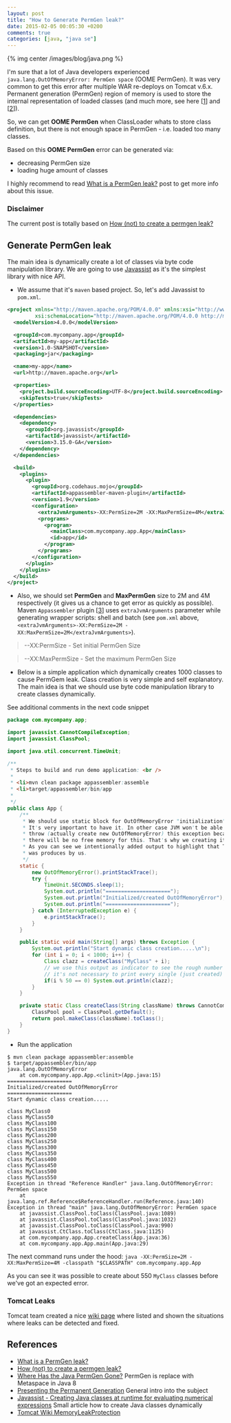 ```yaml
---
layout: post
title: "How to Generate PermGen leak?"
date: 2015-02-05 00:05:30 +0200
comments: true
categories: [java, "java se"]
---
```

{% img center /images/blog/java.png %}

I'm sure that a lot of Java developers experienced `java.lang.OutOfMemoryError: PermGen space` (OOME PermGen). It was very common to get this error after multiple WAR re-deploys on Tomcat v.6.x. Permanent generation (PermGen) region of memory is used to store the internal representation of loaded classes (and much more, see here [[1]] and [[2]]).

So, we can get **OOME PermGen** when ClassLoader whats to store class definition, but there is not enough space in PermGen - i.e. loaded too many classes. 

Based on this **OOME PermGen** error can be generated via:

  - decreasing PermGen size
  - loading huge amount of classes

I highly recommend to read [What is a PermGen leak?][1] post to get more info about this issue.

### Disclaimer
The current post is totally based on [How (not) to create a permgen leak?][4]

## Generate PermGen leak

The main idea is dynamically create a lot of classes via byte code manipulation library. We are going to use [Javassist](http://www.csg.ci.i.u-tokyo.ac.jp/~chiba/javassist/) as it's the simplest library with nice API.

- We assume that it's `maven` based project. So, let's add Javassist to `pom.xml`.

``` xml
<project xmlns="http://maven.apache.org/POM/4.0.0" xmlns:xsi="http://www.w3.org/2001/XMLSchema-instance"
         xsi:schemaLocation="http://maven.apache.org/POM/4.0.0 http://maven.apache.org/xsd/maven-4.0.0.xsd">
  <modelVersion>4.0.0</modelVersion>

  <groupId>com.mycompany.app</groupId>
  <artifactId>my-app</artifactId>
  <version>1.0-SNAPSHOT</version>
  <packaging>jar</packaging>

  <name>my-app</name>
  <url>http://maven.apache.org</url>

  <properties>
    <project.build.sourceEncoding>UTF-8</project.build.sourceEncoding>
    <skipTests>true</skipTests>
  </properties>

  <dependencies>
    <dependency>
      <groupId>org.javassist</groupId>
      <artifactId>javassist</artifactId>
      <version>3.15.0-GA</version>
    </dependency>
  </dependencies>

  <build>
    <plugins>
      <plugin>
        <groupId>org.codehaus.mojo</groupId>
        <artifactId>appassembler-maven-plugin</artifactId>
        <version>1.9</version>
        <configuration>
          <extraJvmArguments>-XX:PermSize=2M -XX:MaxPermSize=4M</extraJvmArguments>
          <programs>
            <program>
              <mainClass>com.mycompany.app.App</mainClass>
              <id>app</id>
            </program>
          </programs>
        </configuration>
      </plugin>
    </plugins>
  </build>
</project>
```

- Also, we should set **PermGen** and **MaxPermGen** size to 2M and 4M respectively (it gives us a chance to get error as quickly as possible). Maven `Appassembler` plugin [[3]] uses `extraJvmArguments` parameter while generating wrapper scripts: shell and batch (see `pom.xml` above, `<extraJvmArguments>-XX:PermSize=2M -XX:MaxPermSize=2M</extraJvmArguments>`).

> --XX:PermSize<size> - Set initial PermGen Size

> --XX:MaxPermSize<size> - Set the maximum PermGen Size

- Below is a simple application which dynamically creates 1000 classes to cause PermGem leak. Class creation is very simple and self explanatory. The main idea is that we should use byte code manipulation library to create classes dynamically.

See additional comments in the next code snippet

``` java
package com.mycompany.app;

import javassist.CannotCompileException;
import javassist.ClassPool;

import java.util.concurrent.TimeUnit;

/**
 * Steps to build and run demo application: <br />
 *
 * <li>mvn clean package appassembler:assemble
 * <li>target/appassembler/bin/app
 *
 */
public class App {
    /**
     * We should use static block for OutOfMemoryError "initialization"
     * It's very important to have it. In other case JVM won't be able to
     * throw (actually create new OutOfMemoryError) this exception because
     * there will be no free memory for this. That's why we creating it beforehand.
     * As you can see we intentionally added output to highlight that THIS error
     * was produces by us.
     */
    static {
        new OutOfMemoryError().printStackTrace();
        try {
            TimeUnit.SECONDS.sleep(1);
            System.out.println("=====================");
            System.out.println("Initialized/created OutOfMemoryError");
            System.out.println("=====================");
        } catch (InterruptedException e) {
            e.printStackTrace();
        }
    }

    public static void main(String[] args) throws Exception {
        System.out.println("Start dynamic class creation.....\n");
        for (int i = 0; i < 1000; i++) {
            Class clazz = createClass("MyClass" + i);
            // we use this output as indicator to see the rough number of created classes
            // it's not necessary to print every single (just created) class
            if(i % 50 == 0) System.out.println(clazz);
        }
    }

    private static Class createClass(String className) throws CannotCompileException {
        ClassPool pool = ClassPool.getDefault();
        return pool.makeClass(className).toClass();
    }
}
```

- Run the application 

```
$ mvn clean package appassembler:assemble
$ target/appassembler/bin/app
java.lang.OutOfMemoryError
	at com.mycompany.app.App.<clinit>(App.java:15)
=====================
Initialized/created OutOfMemoryError
=====================
Start dynamic class creation.....

class MyClass0
class MyClass50
class MyClass100
class MyClass150
class MyClass200
class MyClass250
class MyClass300
class MyClass350
class MyClass400
class MyClass450
class MyClass500
class MyClass550
Exception in thread "Reference Handler" java.lang.OutOfMemoryError: PermGen space
	at java.lang.ref.Reference$ReferenceHandler.run(Reference.java:140)
Exception in thread "main" java.lang.OutOfMemoryError: PermGen space
	at javassist.ClassPool.toClass(ClassPool.java:1089)
	at javassist.ClassPool.toClass(ClassPool.java:1032)
	at javassist.ClassPool.toClass(ClassPool.java:990)
	at javassist.CtClass.toClass(CtClass.java:1125)
	at com.mycompany.app.App.createClass(App.java:36)
	at com.mycompany.app.App.main(App.java:29)
```
The next command runs under the hood: 
`java -XX:PermSize=2M -XX:MaxPermSize=4M -classpath "$CLASSPATH" com.mycompany.app.App`

As you can see it was possible to create about 550 `MyClass` classes before we've got an expected error.

### Tomcat Leaks
Tomcat team created a nice [wiki page][5] where listed and shown the situations where leaks can be detected and fixed.

## References
 
- [What is a PermGen leak?][1]
- [How (not) to create a permgen leak?][4]
- [Where Has the Java PermGen Gone?](http://www.infoq.com/articles/Java-PERMGEN-Removed) PermGen is replace with Metaspace in Java 8
- [Presenting the Permanent Generation][2] General intro into the subject
- [Javassist - Creating Java classes at runtime for evaluating numerical expressions](http://www.javaranch.com/journal/200711/creating_java_classes_runtime_expression_evaluation.html) Small article how to create Java classes dynamically
- [Tomcat Wiki MemoryLeakProtection][5]
 
[1]: https://plumbr.eu/blog/what-is-a-permgen-leak
[2]: https://blogs.oracle.com/jonthecollector/entry/presenting_the_permanent_generation 
[3]: http://mojo.codehaus.org/appassembler/appassembler-maven-plugin/usage-program-jvmsettings.html
[4]: https://plumbr.eu/blog/how-not-to-create-a-permgen-leak
[5]: http://wiki.apache.org/tomcat/MemoryLeakProtection